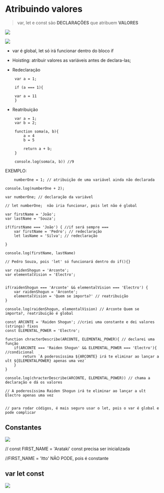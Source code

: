  
 # Atribuindo valores
 
  
 > var, let e const são **DECLARAÇÕES** que atribuem **VALORES**
 
 ![](https://imgur.com/PoKzG0G.jpg)
 
 ![](https://imgur.com/NiLl4Rk.jpg)
 
 - var é global, let só irá funcionar dentro do bloco if
 - Hoisting: atribuir valores as variáveis antes de declara-las;
 
 - Redeclaração 

        var a = 1;
    
        if (a === 1){
      
        var a = 11
        }
    
     
 - Reatribuição
 
        var a = 1;
        var b = 2;
        
        function soma(a, b){
            a = 4
            b = 5

            return a + b;
        }
        
        console.log(soma(a, b)) //9
        
        
     
  EXEMPLO:
  
        numberOne = 1; // atribuição de uma variável ainda não declarada
    
    console.log(numberOne + 2);
    
    var numberOne; // declaração da variável
    
    // let numberOne;  não iria funcionar, pois let não é global
    
    var firstName = 'João';
    var lastName = 'Souza';
    
    if(firstName === 'João') { //if será sempre ===
        var firstName = 'Pedro'; // redeclaração
        let lasName = 'Silva'; // redeclaração 
    
    }
    
    console.log(firstName, lastName)
    
    // Pedro Souza, pois 'let' só funcionará dentro do if(){}
    
    var raidenShogun = 'Arconte';
    var elementalVision = 'Electro';
    
    
    if(raidenShogun === 'Arconte' && elementalVision === 'Electro') {
        var raidenShogun = 'Arconte';
        elementalVision = 'Quem se importa?' // reatribuição
    }
    
    console.log(raidenShogun, elementalVision) // Arconte Quem se importa?, reatribuição é global
    
    const ARCONTE = 'Raiden Shogun'; //criei uma constante e dei valores (strings) fixos 
    const ELEMENTAL_POWER = 'Electro';
    
    function chracterDescribe(ARCONTE, ELEMENTAL_POWER){ // declarei uma função
        if(ARCONTE === 'Raiden Shogun' && ELEMENTAL_POWER === 'Electro'){ //condicional
            return `A poderosíssima ${ARCONTE} irá te eliminar ao lançar a ult ${ELEMENTALPOWER} apenas uma vez`
        }
    }
    
    console.log(chracterDescribe(ARCONTE, ELEMENTAL_POWER)) // chama a declaração e dá os valores
    
    // A poderosíssima Raiden Shogun irá te eliminar ao lançar a ult Electro apenas uma vez


    // para rodar códigos, é mais seguro usar o let, pois o var é global e pode complicar
    
## Constantes

![](https://imgur.com/Yixqioq.jpg)

// const FIRST_NAME = 'Arataki' const precisa ser inicializada

//FIRST_NAME = 'Itto'       NÃO PODE, pois é constante

## var let const

![](https://imgur.com/07xdALa.jpg)



    